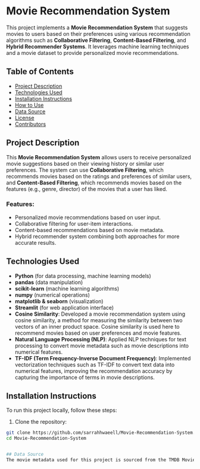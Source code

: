 # Movie Recommendation System

This project implements a **Movie Recommendation System** that suggests movies to users based on their preferences using various recommendation algorithms such as **Collaborative Filtering**, **Content-Based Filtering**, and **Hybrid Recommender Systems**. It leverages machine learning techniques and a movie dataset to provide personalized movie recommendations.

## Table of Contents

- [Project Description](#project-description)
- [Technologies Used](#technologies-used)
- [Installation Instructions](#installation-instructions)
- [How to Use](#how-to-use)
- [Data Source](#data-source)
- [License](#license)
- [Contributors](#contributors)

## Project Description

This **Movie Recommendation System** allows users to receive personalized movie suggestions based on their viewing history or similar user preferences. The system can use **Collaborative Filtering**, which recommends movies based on the ratings and preferences of similar users, and **Content-Based Filtering**, which recommends movies based on the features (e.g., genre, director) of the movies that a user has liked.

### Features:
- Personalized movie recommendations based on user input.
- Collaborative filtering for user-item interactions.
- Content-based recommendations based on movie metadata.
- Hybrid recommender system combining both approaches for more accurate results.

## Technologies Used

- **Python** (for data processing, machine learning models)
- **pandas** (data manipulation)
- **scikit-learn** (machine learning algorithms)
- **numpy** (numerical operations)
- **matplotlib & seaborn** (visualization)
- **Streamlit** (for web application interface)
- **Cosine Similarity**: Developed a movie recommendation system using cosine similarity, a method for measuring the similarity between two vectors of an inner product space. Cosine similarity is used here to recommend movies based on user preferences and movie features.
- **Natural Language Processing (NLP)**: Applied NLP techniques for text processing to convert movie metadata such as movie descriptions into numerical features.
- **TF-IDF (Term Frequency-Inverse Document Frequency)**: Implemented vectorization techniques such as TF-IDF to convert text data into numerical features, improving the recommendation accuracy by capturing the importance of terms in movie descriptions.

## Installation Instructions

To run this project locally, follow these steps:

1. Clone the repository:

```bash
git clone https://github.com/sarrahhwaeell/Movie-Recommendation-System.git
cd Movie-Recommendation-System


## Data Source
The movie metadata used for this project is sourced from the TMDB Movie Metadata Dataset on Kaggle. This dataset includes detailed movie information such as genres, cast, crew, and plot descriptions.


